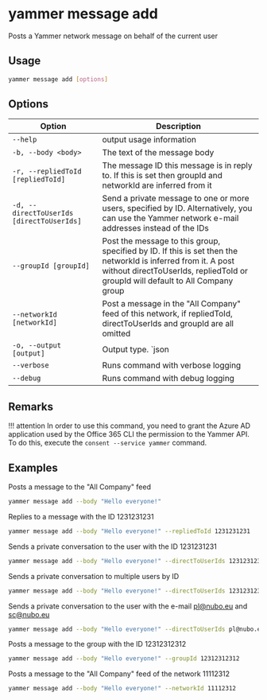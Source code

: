 # yammer message add

Posts a Yammer network message on behalf of the current user

## Usage

```sh
yammer message add [options]
```

## Options

Option|Description
------|-----------
`--help`|output usage information
`-b, --body <body>`|The text of the message body
`-r, --repliedToId [repliedToId]`|The message ID this message is in reply to. If this is set then groupId and networkId are inferred from it
`-d, --directToUserIds [directToUserIds]`|Send a private message to one or more users, specified by ID. Alternatively, you can use the Yammer network e-mail addresses instead of the IDs
`--groupId [groupId]`|Post the message to this group, specified by ID. If this is set then the networkId is inferred from it. A post without directToUserIds, repliedToId or groupId will default to All Company group
`--networkId [networkId]`|Post a message in the "All Company" feed of this network, if repliedToId, directToUserIds and groupId are all omitted
`-o, --output [output]`|Output type. `json|text`. Default `text`
`--verbose`|Runs command with verbose logging
`--debug`|Runs command with debug logging

## Remarks

!!! attention
    In order to use this command, you need to grant the Azure AD application used by the Office 365 CLI the permission to the Yammer API. To do this, execute the `consent --service yammer` command.

## Examples

Posts a message to the "All Company" feed 

```sh
yammer message add --body "Hello everyone!"
```

Replies to a message with the ID 1231231231 

```sh
yammer message add --body "Hello everyone!" --repliedToId 1231231231
```
    
Sends a private conversation to the user with the ID 1231231231 

```sh
yammer message add --body "Hello everyone!" --directToUserIds 1231231231
```

Sends a private conversation to multiple users by ID

```sh
yammer message add --body "Hello everyone!" --directToUserIds 1231231231,1121312
```

Sends a private conversation to the user with the e-mail pl@nubo.eu and sc@nubo.eu 

```sh
yammer message add --body "Hello everyone!" --directToUserIds pl@nubo.eu,sc@nubo.eu
```
     
Posts a message to the group with the ID 12312312312 

```sh
yammer message add --body "Hello everyone!" --groupId 12312312312
```

Posts a message to the "All Company" feed of the network 11112312 

```sh
yammer message add --body "Hello everyone!" --networkId 11112312
```
